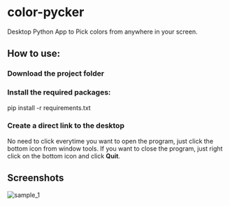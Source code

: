# color-pycker
Desktop Python App to Pick colors from anywhere in your screen.

## How to use:

### Download the project folder
### Install the required packages:
 pip install -r requirements.txt

### Create a direct link to the desktop
  No need to click everytime you want to open the program, just click the bottom icon from window tools.
  If you want to close the program, just right click on the bottom icon and click **Quit**.

## Screenshots

![sample_1](https://user-images.githubusercontent.com/36393143/185993249-e20266be-75d7-4ac6-a8d9-5c9b000a8eeb.png)
